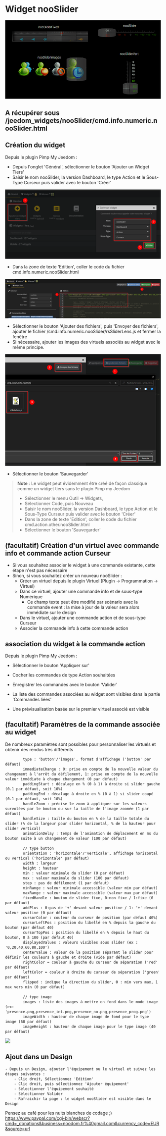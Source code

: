 # Widget nooSlider

![](doc/images/nooSliderDemo.gif)

## A récupérer sous /jeedom_widgets/nooSlider/cmd.info.numeric.nooSlider.html

## Création du widget

Depuis le plugin Pimp My Jeedom :

- Depuis l'onglet 'Général', sélectionner le bouton 'Ajouter un Widget Tiers'
- Saisir le nom nooSlider, la version Dashboard, le type Action et le Sous-Type Curseur puis valider avec le bouton 'Créer'

![](doc/images/pimpWidgetCreation.png)

- Dans la zone de texte 'Edition', coller le code du fichier cmd.info.numeric.nooSlider.html

![](../nooSlider/doc/images/pimpCodeAdd.png)

- Sélectionner le bouton 'Ajouter des fichiers', puis 'Envoyer des fichiers', ajouter le fichier /cmd.info.numeric.nooSlider/rsSliderLens.js et fermer la fenêtre
- Si nécessaire, ajouter les images des virtuels associés au widget avec le même principe.

![](doc/images/pimpjsFileAdd.png)

- Sélectionner le bouton 'Sauvegarder'

>**Note** : Le widget peut évidemment être créé de façon classique comme un widget tiers sans le plugin Pimp my Jeedom
> - Sélectionner le menu Outil -> Widgets,
> - Sélectionner Code, puis Nouveau
> - Saisir le nom nooSlider, la version Dashboard, le type Action et le Sous-Type Curseur puis valider avec le bouton 'Créer'
> - Dans la zone de texte 'Edition', coller le code du fichier cmd.action.other.nooSlider.html
> - Sélectionner le bouton 'Sauvegarder'


## (facultatif) Création d'un virtuel avec commande info et commande action Curseur

- Si vous souhaitez associer le widget à une commande existante, cette étape n'est pas nécessaire
- Sinon, si vous souhaitez créer un nouveau nooSlider :
	- Créer un virtuel depuis le plugin Virtuel (Plugin -> Programmation -> Virtuel)
	- Dans ce virtuel, ajouter une commande info et de sous-type Numérique
		- Ce champ texte peut être modifié par scénario avec la commande event : la mise à jour de la valeur sera alors immédiate sur le design
	- Dans le virtuel, ajouter une commande action et de sous-type Curseur
  - Associer la commande info à cette commande action

## association du widget à la commande action

Depuis le plugin Pimp My Jeedom :

- Sélectionner le bouton 'Appliquer sur'
- Cocher les commandes de type Action souhaitées
- Enregistrer les commandes avec le bouton 'Valider'

- La liste des commandes associées au widget sont visibles dans la partie 'Commandes liées'
- Une prévisualisation basée sur le premier virtuel associé est visible

## (facultatif) Paramètres de la commande associée au widget

De nombreux paramètres sont possibles pour personnaliser les virtuels et obtenir des rendus très différents

			type : 'button'/'images', format d'affichage ('button' par défaut)
 			immediateChange : 0: prise en compte de la nouvelle valeur du changement à l'arrêt du défilement, 1: prise en compte de la nouvelle valeur immédiate à chaque changement (0 par défaut)
			paddingStart : décalage en % (0 à 1) à droite si slider gauche (0.1 par défaut, soit 10%)
 			paddingEnd : décalage à droite en % (0 à 1) si slider coupé (0.1 par défaut, soit 10%)
			handleZoom : précise le zoom à appliquer sur les valeurs survolées par le bouton ou sur la taille de l'image zoomée (1 par défaut)
			handleSize : taille du bouton en % de la taille totale du slider (% de la largeur pour slider horizontal, % de la hauteur pour slider vertical)
			animationDelay : temps de l'animation de déplacement en ms du bouton suite à un changement de valeur (100 par défaut)

			// type button
			orientation : 'horizontale'/'verticale', affichage horizontal ou vertical ('horizontale' par défaut)
			width : largeur
			height : hauteur
			min : valeur minimale du slider (0 par défaut)
 			max : valeur maximale du slider (100 par défaut)
			step : pas de défilement (1 par défaut)
			minRange : valeur minimale accessible (valeur min par défaut)
 			maxRange : valeur maximale accessible (valeur max par défaut)
			fixedHandle : bouton de slider fixe, 0:non fixe / 1:fixe (0 par défaut)
			addPlus : 0:pas de '+' devant valeur positive / 1: '+' devant valeur positive (0 par défaut)
			cursorColor : couleur du curseur de position (par défaut 40%)
			cursorLeftPos : position du libellé en % depuis la gauche du bouton (par défaut 40)
			cursorTopPos : position du libellé en % depuis le haut du bouton, 0 à 100 (par défaut 40)
			displayedValues : valeurs visibles sous slider (ex : '0,20,40,60,80,100')
			centerValue : valeur de la position séparant le slider pour définir les couleurs à gauche et droite (vide par défaut)
			rightColor = couleur à gauche du curseur de séparation ('red' par défaut)
 			leftColor = couleur à droite du curseur de séparation ('green' par défaut)
 			flipped : indique la direction du slider, 0 : min vers max, 1 max vers min (0 par défaut)
 			
			// type image
			images : liste des images à mettre en fond dans le mode image (ex: 'presence.png,presence_int.png,presence_no.png,presence_prog.png')
			imageWidth : hauteur de chaque image de fond pour le type image (60 par défaut)
			imageHeight : hauteur de chaque image pour le type image (40 par défaut)
			
![](doc/images/nooSliderParams.gif)

## Ajout dans un Design

	- Depuis un Design, ajouter l'équipement ou le virtuel et suivez les étapes suivantes :
		- Clic droit, Sélectionnez 'Edition'
		- Clic droit, puis sélectionnez 'Ajouter équipement'
		- Sélectionner l'équipement souhaité
		- Sélectionner Valider
		- Rafraichir la page : le widget nooSlider est visible dans le Design
		
Pensez au café pour les nuits blanches de codage ;) https://www.paypal.com/cgi-bin/webscr?cmd=_donations&business=noodom.fr%40gmail.com&currency_code=EUR&source=url
